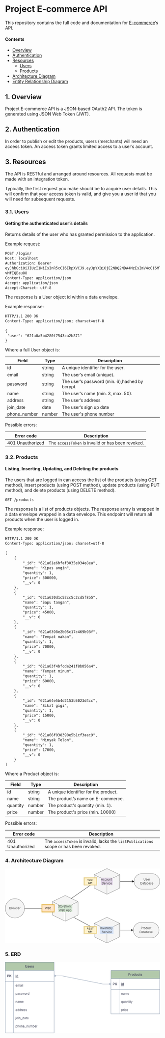 # Project E-commerce API

This repository contains the full code and documentation for [E-commerce](https://github.com/hazrinatn/project_api)’s API.

#### Contents

- [Overview](#1-overview)
- [Authentication](#2-authentication)
- [Resources](#3-resources)
  - [Users](#31-users)
  - [Products](#32-products)
- [Architecture Diagram](#4-architecture)
- [Entity Relationship Diagram](#5-erd)

## 1. Overview

Project E-commerce API is a JSON-based OAuth2 API. The token is generated using JSON Web Token (JWT).

## 2. Authentication

In order to publish or edit the products, users (merchants) will need an access token. An access token grants limited access to a user’s account.

## 3. Resources

The API is RESTful and arranged around resources. All requests must be made with an integration token.

Typically, the first request you make should be to acquire user details. This will confirm that your access token is valid, and give you a user id that you will need for subsequent requests.

### 3.1. Users

#### Getting the authenticated user’s details

Returns details of the user who has granted permission to the application.

Example request:

```
POST /login/
Host: localhost
Authorization: Bearer eyJhbGciOiJIUzI1NiIsInR5cCI6IkpXVCJ9.eyJpYXQiOjE2NDQ2NDA4MzEsImV4cCI6MTY0NTI0NTYzMX0.miNjUnu6GssoM2yGP8CLH2ecNMPVpk06-vMfIQBau88
Content-Type: application/json
Accept: application/json
Accept-Charset: utf-8
```

The response is a User object id within a data envelope.

Example response:

```
HTTP/1.1 200 OK
Content-Type: application/json; charset=utf-8

{
 "user": "621a0a5b4280f7543ca2b871"
}
```

Where a full User object is:

| Field        | Type   | Description                                    |
| ------------ | ------ | ---------------------------------------------- |
| id           | string | A unique identifier for the user.              |
| email        | string | The user’s email (unique).                     |
| password     | string | The user’s password (min. 6),hashed by bcrypt. |
| name         | string | The user’s name (min. 3, max. 50).             |
| address      | string | The user’s address                             |
| join_date    | date   | The user’s sign up date                        |
| phone_number | number | The user's phone number                        |

Possible errors:

| Error code       | Description                                       |
| ---------------- | ------------------------------------------------- |
| 401 Unauthorized | The `accessToken` is invalid or has been revoked. |

### 3.2. Products

#### Listing, Inserting, Updating, and Deleting the products

The users that are logged in can access the list of the products (using GET method), insert products (using POST method), update products (using PUT method), and delete products (using DELETE method).

```
GET /products
```

The response is a list of products objects. The response array is wrapped in a data envelope wrapped in a data envelope. This endpoint will return all products when the user is logged in.

Example response:

```
HTTP/1.1 200 OK
Content-Type: application/json; charset=utf-8

[
    {
        "_id": "621a61e6bfaf3035e034e8ea",
        "name": "Kipas angin",
        "quantity": 1,
        "price": 500000,
        "__v": 0
    },
    {
        "_id": "621a630d1c52cc5c2cd5f8b5",
        "name": "Sapu tangan",
        "quantity": 1,
        "price": 45000,
        "__v": 0
    },
    {
        "_id": "621a6398e2b05c17c469b98f",
        "name": "Tempat makan",
        "quantity": 1,
        "price": 70000,
        "__v": 0
    },
    {
        "_id": "621a63f4bfcde241f8b056a4",
        "name": "Tempat minum",
        "quantity": 1,
        "price": 60000,
        "__v": 0
    },
    {
        "_id": "621a64e5b4d2153b5023d4cc",
        "name": "Sikat gigi",
        "quantity": 1,
        "price": 15000,
        "__v": 0
    },
    {
        "_id": "621a66f038398e5b1cf3aac9",
        "name": "Minyak Telon",
        "quantity": 1,
        "price": 17000,
        "__v": 0
    }
]
```

Where a Product object is:

| Field    | Type   | Description                          |
| -------- | ------ | ------------------------------------ |
| id       | string | A unique identifier for the product. |
| name     | string | The product’s name on E-commerce.    |
| quantity | number | The product's quantity (min. 1).     |
| price    | number | The product's price (min. 10000)     |

Possible errors:

| Error code       | Description                                                                           |
| ---------------- | ------------------------------------------------------------------------------------- |
| 401 Unauthorized | The `accessToken` is invalid, lacks the `listPublications` scope or has been revoked. |

### 4. Architecture Diagram

![Architecture Diagram](./architecture_diagram.png "The architecture diagram of the app")

### 5. ERD

![Entity Relationship Diagram](./ERD.png "The Entity Relationsip Diagram of the app")
